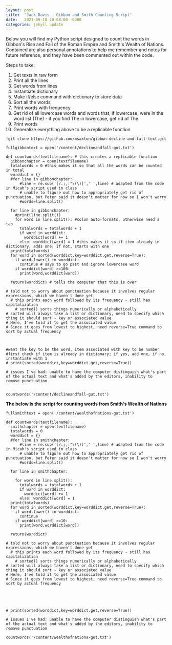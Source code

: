 ```yaml
---
layout: post
title:  "Jack Davis - Gibbon and Smith Counting Script"
date:   2021-09-18 20:08:00 -0400
categories: jekyll update
---
```


Below you will find my Python script designed to count the words in Gibbon's Rise and Fall of the Roman Empire and Smith's Wealth of Nations. Contained are also personal annotations to help me remember and notes for future reference, and they have been commented out within the code.

Steps to take:

1. Get texts in raw form
2. Print all the lines
3. Get words from lines
4. Instantiate dictionary
5. Make if/else command with dictionary to store data
6. Sort all the words
7. Print words with frequency
8. Get rid of all lowercase words and words that, if lowercase, were in the word list (The) - if you find The in lowercase, get rid of The
9. Print words
10. Generalize everything above to be a replicable function

```
!git clone https://github.com/msaxton/gibbon-decline-and-fall-text.git

fullgibbontext = open('/content/declineandfall-gut.txt')

def countwords(textfilename): # this creates a replicable function
  gibbonchapter = open(textfilename)
  totalwords = 0 #this makes it so that all the words can be counted in total
  worddict = {}
  #for line in gibbonchapter:
      #line = re.sub('[/.;,:"\(\)]',' ',line) # adapted from the code in Micah's script used in class
      # unable to figure out how to appropriately get rid of punctuation, but Peter said it doesn't matter for now so I won't worry
      #words=line.split()

  for line in gibbonchapter:
    #print(line.split())
    for word in line.split(): #colon auto-formats, otherwise need a tab 
      totalwords = totalwords + 1
      if word in worddict:
        worddict[word] += 1
      else: worddict[word] = 1 #this makes it so if item already in dictionary, adds one; if not, starts with one
  print(totalwords)
  for word in sorted(worddict,key=worddict.get,reverse=True):
    if word.lower() in worddict:
      continue # says to go past and ignore lowercase word
    if worddict[word] >=100:
      print(word,worddict[word])

  return(worddict) # tells the computer that this is over

# told not to worry about punctuation because it involves regular expressions, which we haven't done yet
  # this prints each word followed by its frequency - still has capitalization
    # sorted() sorts things numerically or alphabetically
# sorted will always take a list or dictionary, need to specify which thing it should sort - key or associated value
# Here, I've told it to get the associated value
# Since it goes from lowest to highest, need reverse=True command to sort by actual frequency



#want the key to be the word, item associated with key to be number
#first check if item is already in dictionary; if yes, add one, if no, instantiate with 1
# print(sorted(worddict,key=worddict.get,reverse=True)) 

# issues I've had: unable to have the computer distinguish what's part of the actual text and what's added by the editors, inability to remove punctuation


countwords('/content/declineandfall-gut.txt')
```


**The below is the script for counting words from Smith's Wealth of Nations**

```
fullsmithtext = open('/content/wealthofnations-gut.txt')

def countwords(textfilename): 
  smithchapter = open(textfilename)
  totalwords = 0 
  worddict = {}
  #for line in smithchapter:
      #line = re.sub('[/.;,:"\(\)]',' ',line) # adapted from the code in Micah's script used in class
      # unable to figure out how to appropriately get rid of punctuation, but Peter said it doesn't matter for now so I won't worry
      #words=line.split()

  for line in smithchapter:
    
    for word in line.split(): 
      totalwords = totalwords + 1
      if word in worddict:
        worddict[word] += 1
      else: worddict[word] = 1 
  print(totalwords)
  for word in sorted(worddict,key=worddict.get,reverse=True):
    if word.lower() in worddict:
      continue 
    if worddict[word] >=10:
      print(word,worddict[word])

  return(worddict) 

# told not to worry about punctuation because it involves regular expressions, which we haven't done yet
  # this prints each word followed by its frequency - still has capitalization
    # sorted() sorts things numerically or alphabetically
# sorted will always take a list or dictionary, need to specify which thing it should sort - key or associated value
# Here, I've told it to get the associated value
# Since it goes from lowest to highest, need reverse=True command to sort by actual frequency





# print(sorted(worddict,key=worddict.get,reverse=True)) 

# issues I've had: unable to have the computer distinguish what's part of the actual text and what's added by the editors, inability to remove punctuation

countwords('/content/wealthofnations-gut.txt')

```